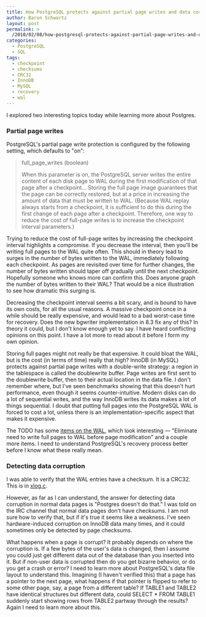 ```yaml
---
title: How PostgreSQL protects against partial page writes and data corruption
author: Baron Schwartz
layout: post
permalink: >
  /2010/02/08/how-postgresql-protects-against-partial-page-writes-and-data-corruption/
categories:
  - PostgreSQL
  - SQL
tags:
  - checkpoint
  - checksums
  - CRC32
  - InnoDB
  - MySQL
  - recovery
  - wal
---
```

I explored two interesting topics today while learning more about Postgres.

### Partial page writes

PostgreSQL's partial page write protection is configured by the following setting, which defaults to "on":

<blockquote cite="http://www.postgresql.org/docs/8.3/static/runtime-config-wal.html#GUC-FULL-PAGE-WRITES">
  <p>
    full_page_writes (boolean)
  </p>
  
  <p>
    When this parameter is on, the PostgreSQL server writes the entire content of each disk page to WAL during the first modification of that page after a checkpoint&#8230; Storing the full page image guarantees that the page can be correctly restored, but at a price in increasing the amount of data that must be written to WAL. (Because WAL replay always starts from a checkpoint, it is sufficient to do this during the first change of each page after a checkpoint. Therefore, one way to reduce the cost of full-page writes is to increase the checkpoint interval parameters.)
  </p>
</blockquote>

Trying to reduce the cost of full-page writes by increasing the checkpoint interval highlights a compromise. If you decrease the interval, then you'll be writing full pages to the WAL quite often. This should in theory lead to surges in the number of bytes written to the WAL, immediately following each checkpoint. As pages are revisited over time for further changes, the number of bytes written should taper off gradually until the next checkpoint. Hopefully someone who knows more can confirm this. Does anyone graph the number of bytes written to their WAL? That would be a nice illustration to see how dramatic this surging is.

Decreasing the checkpoint interval seems a bit scary, and is bound to have its own costs, for all the usual reasons. A massive checkpoint once in a while should be really expensive, and would lead to a bad worst-case time for recovery. Does the new bgwriter implementation in 8.3 fix any of this? In theory it could, but I don't know enough yet to say. I have heard conflicting opinions on this point. I have a lot more to read about it before I form my own opinion.

Storing full pages might not really be that expensive. It could bloat the WAL, but is the cost (in terms of time) really that high? InnoDB (in MySQL) protects against partial page writes with a double-write strategy: a region in the tablespace is called the doublewrite buffer. Page writes are first sent to the doublewrite buffer, then to their actual location in the data file. I don't remember where, but I've seen benchmarks showing that this doesn't hurt performance, even though it seems counter-intuitive. Modern disks can do a lot of sequential writes, and the way InnoDB writes its data makes a lot of things sequential. I doubt that putting full pages into the PostgreSQL WAL is forced to cost a lot, unless there is an implementation-specific aspect that makes it expensive.

The TODO has some [items on the WAL][1], which look interesting &#8212; "Eliminate need to write full pages to WAL before page modification" and a couple more items. I need to understand PostgreSQL's recovery process better before I know what these really mean.

### Detecting data corruption

I was able to verify that the WAL entries have a checksum. It is a CRC32. This is in [xlog.c][2].

However, as far as I can understand, the answer for detecting data corruption in normal data pages is "Postgres doesn't do that." I was told on the IRC channel that normal data pages don't have checksums. I am not sure how to verify that, but if it's true it seems like a weakness. I've seen hardware-induced corruption on InnoDB data many times, and it could sometimes only be detected by page checksums.

What happens when a page is corrupt? It probably depends on where the corruption is. If a few bytes of the user's data is changed, then I assume you could just get different data out of the database than you inserted into it. But if non-user data is corrupted then do you get bizarre behavior, or do you get a crash or error? I need to learn more about PostgreSQL's data file layout to understand this. Imagining (I haven't verified this) that a page has a pointer to the next page, what happens if that pointer is flipped to refer to some other page, say, a page from a different table? If TABLE1 and TABLE2 have identical structures but different data, could SELECT * FROM TABLE1 suddenly start showing rows from TABLE2 partway through the results? Again I need to learn more about this.

 [1]: http://wiki.postgresql.org/wiki/Todo#Write-Ahead_Log
 [2]: http://doxygen.postgresql.org/xlog_8c-source.html#l00567
